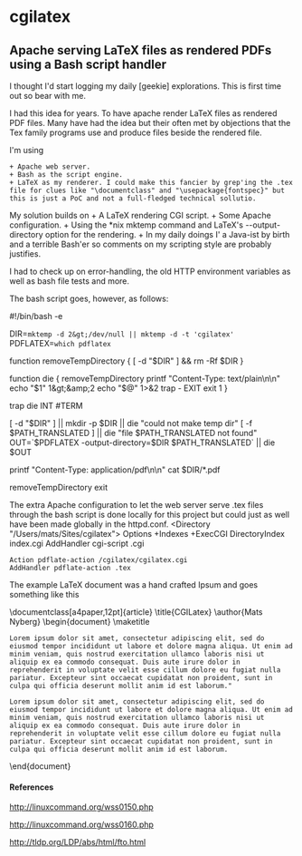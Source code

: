 # cgilatex

## Apache serving LaTeX files as rendered PDFs using a Bash script handler

I thought I'd start logging my daily [geekie] explorations. This is first time out so bear with me.

I had this idea for years. To have apache render LaTeX files as rendered PDF files. Many have had the idea but their often met by objections that the Tex family programs use and produce files beside the rendered file.

I'm using

	+ Apache web server.
	+ Bash as the script engine.
	+ LaTeX as my renderer. I could make this fancier by grep'ing the .tex file for clues like "\documentclass" and "\usepackage{fontspec}" but this is just a PoC and not a full-fledged technical sollutio.

My solution builds on
	+ A LaTeX rendering CGI script.
	+ Some Apache configuration.
	+ Using the *nix mktemp command and LaTeX's --output-directory option for the rendering.
	+ 
In my daily doings I' a Java-ist by birth and a terrible Bash'er so comments on my scripting style are probably justifies.

I had to check up on error-handling, the old HTTP environment variables as well as bash file tests and more.

The bash script goes, however, as follows:

  #!/bin/bash -e

  DIR=`mktemp -d 2&gt;/dev/null || mktemp -d -t 'cgilatex'`
  PDFLATEX=`which pdflatex`

  function removeTempDirectory {
    [ -d "$DIR" ] &amp;&amp; rm -Rf $DIR
  }

  function die {
    removeTempDirectory
    printf "Content-Type: text/plain\n\n"
    echo "$1" 1&gt;&amp;2
    echo "$@" 1&gt;&amp;2
    trap - EXIT
    exit 1
  }

  trap die INT #TERM

  [ -d "$DIR" ] || mkdir -p $DIR || die "could not make temp dir"
  [ -f $PATH_TRANSLATED ] || die "file $PATH_TRANSLATED not found"
  OUT=`$PDFLATEX -output-directory=$DIR $PATH_TRANSLATED` || die $OUT

  printf "Content-Type: application/pdf\n\n"
  cat $DIR/*.pdf

  removeTempDirectory
  exit

The extra Apache configuration to let the web server serve .tex files through the bash script is done locally for this project but could just as well have been made globally in the httpd.conf.
  <Directory "/Users/mats/Sites/cgilatex">
    Options +Indexes +ExecCGI
    DirectoryIndex index.cgi
    AddHandler cgi-script .cgi

    Action pdflate-action /cgilatex/cgilatex.cgi
    AddHandler pdflate-action .tex
  </Directory>

The example LaTeX document was a hand crafted Ipsum and goes something like this

  \documentclass[a4paper,12pt]{article}
  \title{CGILatex}
  \author{Mats Nyberg}
  \begin{document}
    \maketitle

    Lorem ipsum dolor sit amet, consectetur adipiscing elit, sed do
    eiusmod tempor incididunt ut labore et dolore magna aliqua. Ut enim ad
    minim veniam, quis nostrud exercitation ullamco laboris nisi ut
    aliquip ex ea commodo consequat. Duis aute irure dolor in
    reprehenderit in voluptate velit esse cillum dolore eu fugiat nulla
    pariatur. Excepteur sint occaecat cupidatat non proident, sunt in
    culpa qui officia deserunt mollit anim id est laborum."

    Lorem ipsum dolor sit amet, consectetur adipiscing elit, sed do
    eiusmod tempor incididunt ut labore et dolore magna aliqua. Ut enim ad
    minim veniam, quis nostrud exercitation ullamco laboris nisi ut
    aliquip ex ea commodo consequat. Duis aute irure dolor in
    reprehenderit in voluptate velit esse cillum dolore eu fugiat nulla
    pariatur. Excepteur sint occaecat cupidatat non proident, sunt in
    culpa qui officia deserunt mollit anim id est laborum.
  \end{document}


#### References

http://linuxcommand.org/wss0150.php

http://linuxcommand.org/wss0160.php

http://tldp.org/LDP/abs/html/fto.html

